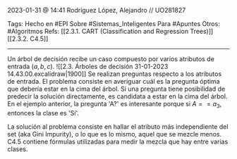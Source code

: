 2023-01-31 @ 14:41
Rodríguez López, Alejandro // UO281827

Tags: 
	Hecho en #EPI
	Sobre #Sistemas_Inteligentes 
	Para #Apuntes
	Otros: #Algoritmos
	Refs:
		[[2.3.1. CART (Classification and Regression Trees)]]
		[[2.3.2. C4.5]]
<hr>

Un árbol de decisión recibe un caso compuesto por varios atributos de entrada $(a, b, c)$.
![[2.3. Árboles de decisión 31-01-2023 14.43.00.excalidraw|1900]]
Se realizan preguntas respecto a los atributos de entrada. El problema consiste en averiguar cuál es la pregunta óptima que debería estar en la cima del árbol. Si una pregunta tiene posibilidad de predecir la solución directamente, es candidata a estar en la cima del árbol.
En el ejemplo anterior, la pregunta 'A?' es interesante porque si $A==a_3$, entonces la clase es 'Sí'.

La solución al problema consiste en hallar el atributo más independiente del set (aka Gini Impurity), o lo que es lo mismo, aquel que se mezcle menos. C4.5 contiene fórmulas utilizadas para medir la mezcla que hay entre varias clases.
